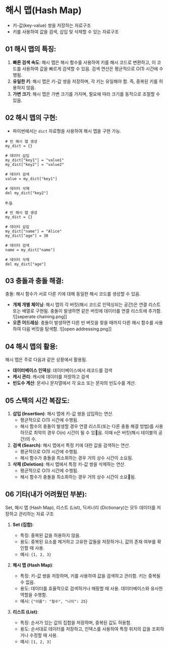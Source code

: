 # 해시 맵(Hash Map)

- 키-값(key-value) 쌍을 저장하는 자료구조
- 키를 사용하여 값을 검색, 삽입 및 삭제할 수 있는 자료구조

## 01 해시 맵의 특징:

1. **빠른 검색 속도**: 해시 맵은 해시 함수를 사용하여 키를 해시 코드로 변환하고, 이 코드를 사용하여 값을 빠르게 검색할 수 있음. 검색 연산은 평균적으로 O(1) 시간에 수행됨.
2. **유일한 키**: 해시 맵은 키-값 쌍을 저장하며, 각 키는 유일해야 함. 즉, 중복된 키를 허용하지 않음.
3. **가변 크기**: 해시 맵은 가변 크기를 가지며, 필요에 따라 크기를 동적으로 조절할 수 있음.

## 02 해시 맵의 구현:

- 파이썬에서는 `dict` 자료형을 사용하여 해시 맵을 구현 가능.

```
# 빈 해시 맵 생성
my_dict = {}

# 데이터 삽입
my_dict["key1"] = "value1"
my_dict["key2"] = "value2"

# 데이터 검색
value = my_dict["key1"]

# 데이터 삭제
del my_dict["key2"]
```

e.g.

```
# 빈 해시 맵 생성
my_dict = {}

# 데이터 삽입
my_dict["name"] = "Alice"
my_dict["age"] = 30

# 데이터 검색
name = my_dict["name"]

# 데이터 삭제
del my_dict["age"]
```

## 03 충돌과 충돌 해결:

충돌: 해시 함수가 서로 다른 키에 대해 동일한 해시 코드를 생성할 수 있음.

- **개체 개별 체이닝**: 해시 맵의 각 버킷(해시 코드로 인덱싱되는 공간)은 연결 리스트 또는 배열로 구현됨. 충돌이 발생하면 같은 버킷에 데이터를 연결 리스트에 추가함.
  ![[seperate chaining.png]]
- **오픈 어드레싱**: 충돌이 발생하면 다른 빈 버킷을 찾을 때까지 다른 해시 함수를 사용하여 다음 버킷을 탐색함.
  ![[open addressing.png]]

## 04 해시 맵의 활용:

해시 맵은 주로 다음과 같은 상황에서 활용됨.

- **데이터베이스 인덱싱**: 데이터베이스에서 레코드를 검색
- **캐시 관리**: 캐시에 데이터를 저장하고 검색
- **빈도수 계산**: 문서나 문자열에서 각 요소 또는 문자의 빈도수를 계산.

## 05 스택의 시간 복잡도:

1. **삽입 (Insertion)**: 해시 맵에 키-값 쌍을 삽입하는 연산.
   - 평균적으로 O(1) 시간에 수행됨.
   - 해시 함수의 충돌이 발생할 경우 연결 리스트(또는 다른 충돌 해결 방법)를 사용하므로 최악의 경우 O(n) 시간이 될 수 있음. 이때 n은 버킷(해시 테이블의 공간)의 수.
1. **검색 (Search)**: 해시 맵에서 특정 키에 대한 값을 검색하는 연산.
   - 평균적으로 O(1) 시간에 수행됨.
   - 해시 함수가 충돌을 최소화하는 경우 거의 상수 시간이 소요됨.
1. **삭제 (Deletion)**: 해시 맵에서 특정 키-값 쌍을 삭제하는 연산.
   - 평균적으로 O(1) 시간에 수행됨.
   - 해시 함수가 충돌을 최소화하는 경우 거의 상수 시간이 소요됨.

## 06 기타(내가 어려웠던 부분):

Set, 해시 맵 (Hash Map), 리스트 (List), 딕셔너리 (Dictionary)는 모두 데이터를 저장하고 관리하는 자료 구조

1. **Set (집합)**:

   - 특징: 중복된 값을 허용하지 않음.
   - 용도: 중복된 요소를 제거하고 고유한 값들을 저장하거나, 값의 존재 여부를 확인할 때 사용.
   - 예시: `{1, 2, 3}`

2. **해시 맵 (Hash Map)**:

   - 특징: 키-값 쌍을 저장하며, 키를 사용하여 값을 검색하고 관리함. 키는 중복될 수 없음.
   - 용도: 데이터를 효율적으로 검색하거나 매핑할 때 사용. 데이터베이스와 유사한 역할을 수행함.
   - 예시: `{"이름": "철수", "나이": 25}`

3. **리스트 (List)**:

   - 특징: 순서가 있는 값의 집합을 저장하며, 중복된 값도 허용함.
   - 용도: 순서대로 데이터를 저장하고, 인덱스를 사용하여 특정 위치의 값을 조회하거나 수정할 때 사용.
   - 예시: `[1, 2, 3]`
